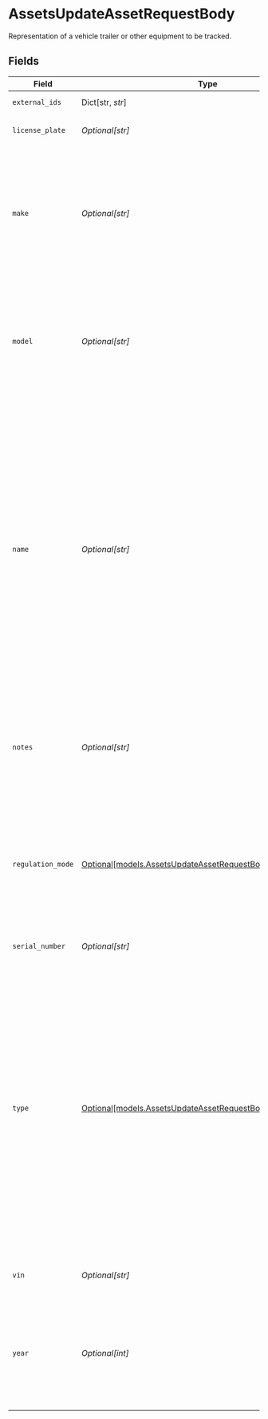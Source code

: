 # AssetsUpdateAssetRequestBody

Representation of a vehicle trailer or other equipment to be tracked.


## Fields

| Field                                                                                                                                                                                                                                                                                                                                                       | Type                                                                                                                                                                                                                                                                                                                                                        | Required                                                                                                                                                                                                                                                                                                                                                    | Description                                                                                                                                                                                                                                                                                                                                                 | Example                                                                                                                                                                                                                                                                                                                                                     |
| ----------------------------------------------------------------------------------------------------------------------------------------------------------------------------------------------------------------------------------------------------------------------------------------------------------------------------------------------------------- | ----------------------------------------------------------------------------------------------------------------------------------------------------------------------------------------------------------------------------------------------------------------------------------------------------------------------------------------------------------- | ----------------------------------------------------------------------------------------------------------------------------------------------------------------------------------------------------------------------------------------------------------------------------------------------------------------------------------------------------------- | ----------------------------------------------------------------------------------------------------------------------------------------------------------------------------------------------------------------------------------------------------------------------------------------------------------------------------------------------------------- | ----------------------------------------------------------------------------------------------------------------------------------------------------------------------------------------------------------------------------------------------------------------------------------------------------------------------------------------------------------- |
| `external_ids`                                                                                                                                                                                                                                                                                                                                              | Dict[str, *str*]                                                                                                                                                                                                                                                                                                                                            | :heavy_minus_sign:                                                                                                                                                                                                                                                                                                                                          | A map of external ids                                                                                                                                                                                                                                                                                                                                       |                                                                                                                                                                                                                                                                                                                                                             |
| `license_plate`                                                                                                                                                                                                                                                                                                                                             | *Optional[str]*                                                                                                                                                                                                                                                                                                                                             | :heavy_minus_sign:                                                                                                                                                                                                                                                                                                                                          | The license plate of the asset.                                                                                                                                                                                                                                                                                                                             | XHK1234                                                                                                                                                                                                                                                                                                                                                     |
| `make`                                                                                                                                                                                                                                                                                                                                                      | *Optional[str]*                                                                                                                                                                                                                                                                                                                                             | :heavy_minus_sign:                                                                                                                                                                                                                                                                                                                                          | The manufacturer of the asset. (If a VIN is entered and the system detects it is registered to a different manufacturer than provided an error will be returned).                                                                                                                                                                                           | Bobcat                                                                                                                                                                                                                                                                                                                                                      |
| `model`                                                                                                                                                                                                                                                                                                                                                     | *Optional[str]*                                                                                                                                                                                                                                                                                                                                             | :heavy_minus_sign:                                                                                                                                                                                                                                                                                                                                          | The manufacturer model of the asset. (If a VIN is entered and the system detects it is registered to a different model than provided an error will be returned).                                                                                                                                                                                            | S630 T4                                                                                                                                                                                                                                                                                                                                                     |
| `name`                                                                                                                                                                                                                                                                                                                                                      | *Optional[str]*                                                                                                                                                                                                                                                                                                                                             | :heavy_minus_sign:                                                                                                                                                                                                                                                                                                                                          | The human-readable name of the asset. This is set by a fleet administrator and will appear in both Samsara’s cloud dashboard as well as the Samsara Driver mobile app. By default, this name is the serial number of the Samsara Asset Gateway. It can be set or updated through the Samsara Dashboard or through the API at any time.                      | MyAsset-1234                                                                                                                                                                                                                                                                                                                                                |
| `notes`                                                                                                                                                                                                                                                                                                                                                     | *Optional[str]*                                                                                                                                                                                                                                                                                                                                             | :heavy_minus_sign:                                                                                                                                                                                                                                                                                                                                          | These are generic notes about the asset. Can be set or updated through the Samsara Dashboard or the API at any time.                                                                                                                                                                                                                                        | These are notes.                                                                                                                                                                                                                                                                                                                                            |
| `regulation_mode`                                                                                                                                                                                                                                                                                                                                           | [Optional[models.AssetsUpdateAssetRequestBodyRegulationMode]](../models/assetsupdateassetrequestbodyregulationmode.md)                                                                                                                                                                                                                                      | :heavy_minus_sign:                                                                                                                                                                                                                                                                                                                                          | Whether or not the asset is regulated, unregulated (non-CMV), or a mixed use unregulated asset. Primarily used with vehicles.  Valid values: `mixed`, `regulated`, `unregulated`                                                                                                                                                                            | mixed                                                                                                                                                                                                                                                                                                                                                       |
| `serial_number`                                                                                                                                                                                                                                                                                                                                             | *Optional[str]*                                                                                                                                                                                                                                                                                                                                             | :heavy_minus_sign:                                                                                                                                                                                                                                                                                                                                          | The serial number of the asset.                                                                                                                                                                                                                                                                                                                             | 8V8WD530FLN016251                                                                                                                                                                                                                                                                                                                                           |
| `type`                                                                                                                                                                                                                                                                                                                                                      | [Optional[models.AssetsUpdateAssetRequestBodyType]](../models/assetsupdateassetrequestbodytype.md)                                                                                                                                                                                                                                                          | :heavy_minus_sign:                                                                                                                                                                                                                                                                                                                                          | The operational context in which the asset interacts with the Samsara system. Examples: Vehicle (eg: truck, bus...), Trailer (eg: dry van, reefer, flatbed...), Powered Equipment (eg: dozer, crane...), Unpowered Equipment (eg: container, dumpster...), or Uncategorized.  Valid values: `uncategorized`, `trailer`, `equipment`, `unpowered`, `vehicle` | trailer                                                                                                                                                                                                                                                                                                                                                     |
| `vin`                                                                                                                                                                                                                                                                                                                                                       | *Optional[str]*                                                                                                                                                                                                                                                                                                                                             | :heavy_minus_sign:                                                                                                                                                                                                                                                                                                                                          | The vehicle identification number of the asset.                                                                                                                                                                                                                                                                                                             | 1FUJBBCKXCLBZ1234                                                                                                                                                                                                                                                                                                                                           |
| `year`                                                                                                                                                                                                                                                                                                                                                      | *Optional[int]*                                                                                                                                                                                                                                                                                                                                             | :heavy_minus_sign:                                                                                                                                                                                                                                                                                                                                          | The year of manufacture of the asset.  (If a VIN is entered and the system detects it is registered to a different year than provided an error will be returned).                                                                                                                                                                                           | 2015                                                                                                                                                                                                                                                                                                                                                        |